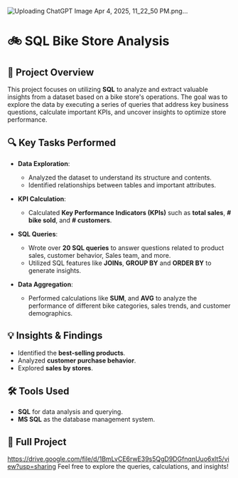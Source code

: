 ![Uploading ChatGPT Image Apr 4, 2025, 11_22_50 PM.png…]()




# 🚲 SQL Bike Store Analysis

## 📌 Project Overview  
This project focuses on utilizing **SQL** to analyze and extract valuable insights from a dataset based on a bike store's operations. The goal was to explore the data by executing a series of queries that address key business questions, calculate important KPIs, and uncover insights to optimize store performance.

## 🔍 Key Tasks Performed  
- **Data Exploration**:  
  - Analyzed the dataset to understand its structure and contents.  
  - Identified relationships between tables and important attributes.  

- **KPI Calculation**:  
  - Calculated **Key Performance Indicators (KPIs)** such as **total sales**, **# bike sold**, and **# customers**.  

- **SQL Queries**:  
  - Wrote over **20 SQL queries** to answer questions related to product sales, customer behavior, Sales team, and more.  
  - Utilized SQL features like **JOINs**, **GROUP BY** and **ORDER BY** to generate insights.  

- **Data Aggregation**:  
  - Performed calculations like **SUM**, and **AVG** to analyze the performance of different bike categories, sales trends, and customer demographics.

## 💡 Insights & Findings  
- Identified the **best-selling products**.
- Analyzed **customer purchase behavior**.  
- Explored **sales by stores**.


## 🛠️ Tools Used  
- **SQL** for data analysis and querying.  
- **MS SQL** as the database management system.  

## 📂 Full Project  
https://drive.google.com/file/d/1BmLvCE6rwE39s5QgD9DGfnqnUuo6xlt5/view?usp=sharing
Feel free to explore the queries, calculations, and insights!


